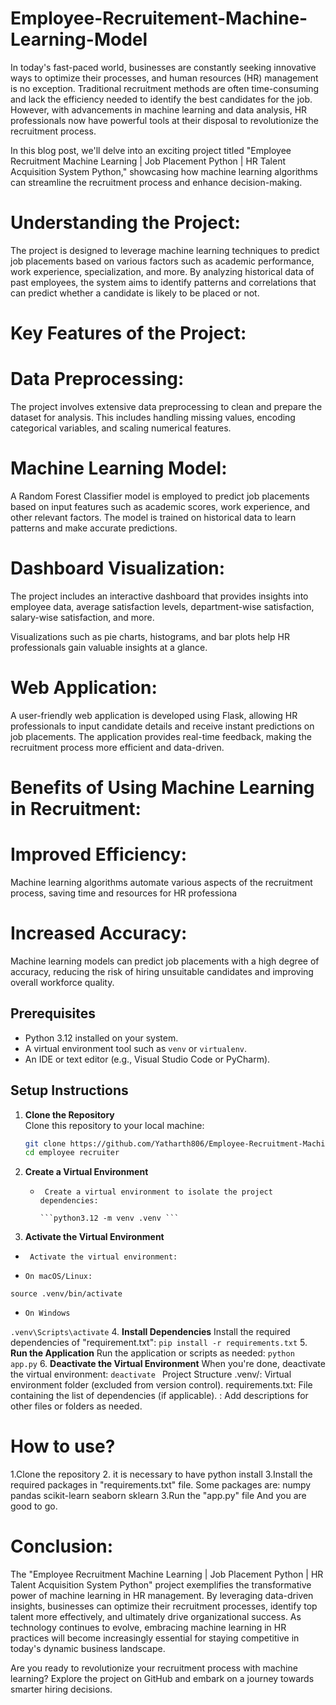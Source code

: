 
# Employee-Recruitement-Machine-Learning-Model

In today's fast-paced world, businesses are constantly seeking innovative ways to optimize their processes, and human resources (HR) management is no exception. Traditional recruitment methods are often time-consuming and lack the efficiency needed to identify the best candidates for the job. However, with advancements in machine learning and data analysis, HR professionals now have powerful tools at their disposal to revolutionize the recruitment process.

In this blog post, we'll delve into an exciting project titled "Employee Recruitment Machine Learning | Job Placement Python | HR Talent Acquisition System Python," showcasing how machine learning algorithms can streamline the recruitment process and enhance decision-making.

# Understanding the Project:
The project is designed to leverage machine learning techniques to predict job placements based on various factors such as academic performance, work experience, specialization, and more. By analyzing historical data of past employees, the system aims to identify patterns and correlations that can predict whether a candidate is likely to be placed or not.

# Key Features of the Project:

# Data Preprocessing:
The project involves extensive data preprocessing to clean and prepare the dataset for analysis. This includes handling missing values, encoding categorical variables, and scaling numerical features.
# Machine Learning Model:
A Random Forest Classifier model is employed to predict job placements based on input features such as academic scores, work experience, and other relevant factors. The model is trained on historical data to learn patterns and make accurate predictions.

# Dashboard Visualization:
The project includes an interactive dashboard that provides insights into employee data, average satisfaction levels, department-wise satisfaction, salary-wise satisfaction, and more.

Visualizations such as pie charts, histograms, and bar plots help HR professionals gain valuable insights at a glance.

# Web Application:
A user-friendly web application is developed using Flask, allowing HR professionals to input candidate details and receive instant predictions on job placements. The application provides real-time feedback, making the recruitment process more efficient and data-driven.

# Benefits of Using Machine Learning in Recruitment:
# Improved Efficiency:
Machine learning algorithms automate various aspects of the recruitment process, saving time and resources for HR professiona
# Increased Accuracy:
Machine learning models can predict job placements with a high degree of accuracy, reducing the risk of hiring unsuitable candidates and improving overall workforce quality.



## Prerequisites

- Python 3.12 installed on your system.
- A virtual environment tool such as `venv` or `virtualenv`.
- An IDE or text editor (e.g., Visual Studio Code or PyCharm).

## Setup Instructions

1. **Clone the Repository**  
   Clone this repository to your local machine:
   ```bash
   git clone https://github.com/Yatharth806/Employee-Recruitment-Machin-Learning-Model
   cd employee recruiter 
2. **Create a Virtual Environment**
   -      Create a virtual environment to isolate the project dependencies:

         ```python3.12 -m venv .venv ```
3. **Activate the Virtual Environment**
-      Activate the virtual environment:

-     On macOS/Linux:
``` source .venv/bin/activate ```
-     On Windows
``` .venv\Scripts\activate ```
4. **Install Dependencies**
Install the required dependencies of "requirement.txt":
``` pip install -r requirements.txt ```
5. **Run the Application**
Run the application or scripts as needed:
``` python app.py ```
6. **Deactivate the Virtual Environment**
When you're done, deactivate the virtual environment:
```deactivate ```
Project Structure
.venv/: Virtual environment folder (excluded from version control).
requirements.txt: File containing the list of dependencies (if applicable).
<other-files>: Add descriptions for other files or folders as needed.


# How to use?
  1.Clone the repository
  2. it is necessary to have python install
  3.Install the required packages in "requirements.txt" file.
  Some packages are:
  numpy
  pandas
  scikit-learn
  seaborn
  sklearn
  3.Run the "app.py" file And you are good to go.

# Conclusion:
The "Employee Recruitment Machine Learning | Job Placement Python | HR Talent Acquisition System Python" project exemplifies the transformative power of machine learning in HR management. By leveraging data-driven insights, businesses can optimize their recruitment processes, identify top talent more effectively, and ultimately drive organizational success. As technology continues to evolve, embracing machine learning in HR practices will become increasingly essential for staying competitive in today's dynamic business landscape.

Are you ready to revolutionize your recruitment process with machine learning? Explore the project on GitHub and embark on a journey towards smarter hiring decisions.



